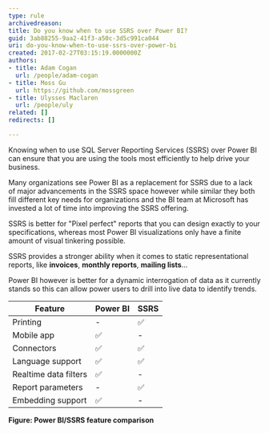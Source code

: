 ```yaml
---
type: rule
archivedreason: 
title: Do you know when to use SSRS over Power BI?
guid: 3ab88255-9aa2-41f3-a50c-3d5c991ca044
uri: do-you-know-when-to-use-ssrs-over-power-bi
created: 2017-02-27T03:15:19.0000000Z
authors:
- title: Adam Cogan
  url: /people/adam-cogan
- title: Moss Gu
  url: https://github.com/mossgreen
- title: Ulysses Maclaren
  url: /people/uly
related: []
redirects: []

---
```


Knowing when to use SQL Server Reporting Services (SSRS) over Power BI can ensure that you are using the tools most efficiently to help drive your business. 

<!--endintro-->

Many organizations see Power BI as a replacement for SSRS due to a lack of major advancements in the SSRS space however while similar they both fill different key needs for organizations and the BI team at Microsoft has invested a lot of time into improving the SSRS offering. 

SSRS is better for "Pixel perfect" reports that you can design exactly to your specifications, whereas most Power BI visualizations only have a finite amount of visual tinkering possible. 

SSRS provides a stronger ability when it comes to static representational reports, like **invoices**, **monthly reports**, **mailing lists**... 

Power BI however is better for a dynamic interrogation of data as it currently stands so this can allow power users to drill into live data to identify trends. 

| Feature | Power BI | SSRS |
|---|---|---|
| Printing | - | ✅ |
| Mobile app | ✅ | - |
| Connectors  | ✅ | ✅ |
| Language support  | ✅ | ✅ |
| Realtime data filters  | ✅ | - |
| Report parameters  | - | ✅ |
| Embedding support  | ✅  | - |

**Figure: Power BI/SSRS feature comparison**

